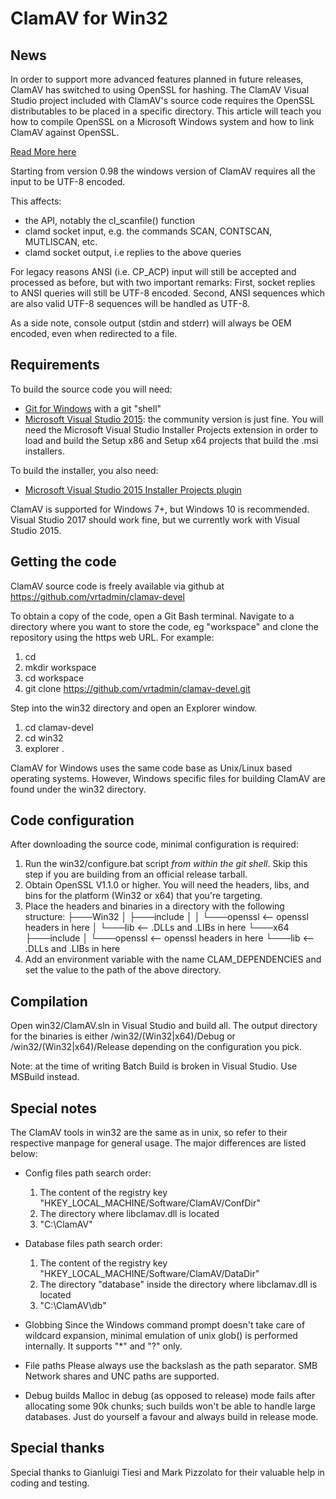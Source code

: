 ClamAV for Win32
================

News
----

In order to support more advanced features planned in future releases, ClamAV has switched to using OpenSSL for hashing. The ClamAV Visual Studio project included with ClamAV's source code requires the OpenSSL distributables to be placed in a specific directory. This article will teach you how to compile OpenSSL on a Microsoft Windows system and how to link ClamAV against OpenSSL.

[Read More here](http://blog.clamav.net/2014/07/compiling-openssl-for-windows.html "ClamAV Blog")

Starting from version 0.98 the windows version of ClamAV requires all the input to be UTF-8 encoded.

This affects:

- the API, notably the cl_scanfile() function
- clamd socket input, e.g. the commands SCAN, CONTSCAN, MUTLISCAN, etc.
- clamd socket output, i.e replies to the above queries

For legacy reasons ANSI (i.e. CP_ACP) input will still be accepted and processed as before, but with two important remarks:
First, socket replies to ANSI queries will still be UTF-8 encoded.
Second, ANSI sequences which are also valid UTF-8 sequences will be handled as UTF-8.

As a side note, console output (stdin and stderr) will always be OEM encoded,
even when redirected to a file.

Requirements
------------

To build the source code you will need:

- [Git for Windows](https://git-scm.com/download/win "Git SCM Windows Downloads") with a git "shell"
- [Microsoft Visual Studio 2015](https://www.visualstudio.com/vs/older-downloads/ "Visual Studio Downloads"): the community version is just fine.
  You will need the Microsoft Visual Studio Installer Projects extension
  in order to load and build the Setup x86 and Setup x64 projects that
  build the .msi installers.

To build the installer, you also need:

- [Microsoft Visual Studio 2015 Installer Projects plugin](https://marketplace.visualstudio.com/items?itemName=VisualStudioProductTeam.MicrosoftVisualStudio2015InstallerProjects "VS2015 Installer Plugin Download")

ClamAV is supported for Windows 7+, but Windows 10 is recommended.
Visual Studio 2017 should work fine, but we currently work with Visual Studio 2015.

Getting the code
----------------

ClamAV source code is freely available via github at https://github.com/vrtadmin/clamav-devel

To obtain a copy of the code, open a Git Bash terminal.  Navigate to a directory where you want to store the code, eg "workspace" and clone the repository using the https web URL.  For example:

1. cd
2. mkdir workspace
3. cd workspace
4. git clone https://github.com/vrtadmin/clamav-devel.git

Step into the win32 directory and open an Explorer window.

1. cd clamav-devel
2. cd win32
3. explorer .

ClamAV for Windows uses the same code base as Unix/Linux based operating systems.  However, Windows specific files for building ClamAV are found under the win32 directory.

Code configuration
------------------

After downloading the source code, minimal configuration is required:

1. Run the win32/configure.bat script *from within the git shell*. Skip this step if you are building from an official release tarball.
2. Obtain OpenSSL V1.1.0 or higher.  You will need the headers, libs, and bins for the platform (Win32 or x64) that you're targeting.
3. Place the headers and binaries in a directory with the following structure:
├───Win32
│   ├───include
│   │   └───openssl  <-- openssl headers in here
│   └───lib          <-- .DLLs and .LIBs in here
└───x64
    ├───include
    │   └───openssl  <-- openssl headers in here
    └───lib          <-- .DLLs and .LIBs in here
4. Add an environment variable with the name CLAM_DEPENDENCIES and set the value to the path of the above directory.

Compilation
-----------

Open win32/ClamAV.sln in Visual Studio and build all.
The output directory for the binaries is either /win32/(Win32|x64)/Debug or
/win32/(Win32|x64)/Release depending on the configuration you pick.

Note: at the time of writing Batch Build is broken in Visual Studio. Use MSBuild instead.

Special notes
------

The ClamAV tools in win32 are the same as in unix, so refer to their respective
manpage for general usage.
The major differences are listed below:

- Config files path search order:
  1. The content of the registry key
     "HKEY_LOCAL_MACHINE/Software/ClamAV/ConfDir"
  2. The directory where libclamav.dll is located
  3. "C:\ClamAV"

- Database files path search order:
  1. The content of the registry key
     "HKEY_LOCAL_MACHINE/Software/ClamAV/DataDir"
  2. The directory "database" inside the directory where libclamav.dll is
     located
  3. "C:\ClamAV\db"

- Globbing
Since the Windows command prompt doesn't take care of wildcard expansion,
minimal emulation of unix glob() is performed internally.
It supports "*" and "?" only.

- File paths
Please always use the backslash as the path separator.
SMB Network shares and UNC paths are supported.

- Debug builds
Malloc in debug (as opposed to release) mode fails after allocating some 90k
chunks; such builds won't be able to handle large databases.
Just do yourself a favour and always build in release mode.

Special thanks
--------------

Special thanks to Gianluigi Tiesi and Mark Pizzolato for their valuable help in
coding and testing.